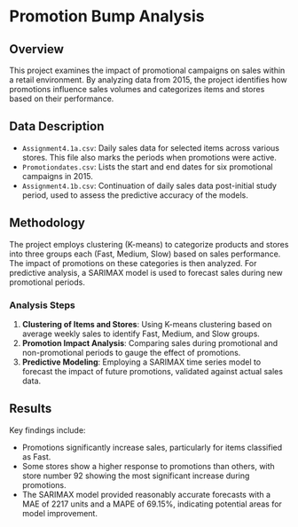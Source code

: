 # Promotion Bump Analysis

## Overview
This project examines the impact of promotional campaigns on sales within a retail environment. By analyzing data from 2015, the project identifies how promotions influence sales volumes and categorizes items and stores based on their performance.

## Data Description
- `Assignment4.1a.csv`: Daily sales data for selected items across various stores. This file also marks the periods when promotions were active.
- `Promotiondates.csv`: Lists the start and end dates for six promotional campaigns in 2015.
- `Assignment4.1b.csv`: Continuation of daily sales data post-initial study period, used to assess the predictive accuracy of the models.

## Methodology
The project employs clustering (K-means) to categorize products and stores into three groups each (Fast, Medium, Slow) based on sales performance. The impact of promotions on these categories is then analyzed. For predictive analysis, a SARIMAX model is used to forecast sales during new promotional periods.

### Analysis Steps
1. **Clustering of Items and Stores**: Using K-means clustering based on average weekly sales to identify Fast, Medium, and Slow groups.
2. **Promotion Impact Analysis**: Comparing sales during promotional and non-promotional periods to gauge the effect of promotions.
3. **Predictive Modeling**: Employing a SARIMAX time series model to forecast the impact of future promotions, validated against actual sales data.

## Results
Key findings include:
- Promotions significantly increase sales, particularly for items classified as Fast.
- Some stores show a higher response to promotions than others, with store number 92 showing the most significant increase during promotions.
- The SARIMAX model provided reasonably accurate forecasts with a MAE of 2217 units and a MAPE of 69.15%, indicating potential areas for model improvement.
